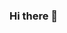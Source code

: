 ### Hi there 👋

<!--
**mbadamve/mbadamve** is a ✨ _special_ ✨ repository because its `README.md` (this file) appears on your GitHub profile.

I am Mahesh! Welcome to my GitHub.


- 🔭 I’m currently working on parallel Machine Learning and Hadoop Map Reduce algorithms
- 🌱 I’m currently learning Text Mining
- 👯 I’m looking to collaborate on Deep Learning projects
- 🤔 I’m looking for help with delpoying ML Models in production
- 💬 Ask me about programming in Python, R and SQL 
- 📫 How to reach me: maheshbadam945@gmail.com
- 😄 Pronouns: He/His/Him
-->
